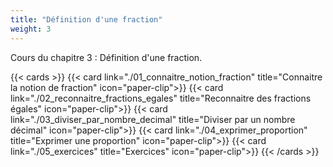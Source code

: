 ```yaml
---
title: "Définition d'une fraction"
weight: 3
---
```

Cours du chapitre 3 : Définition d'une fraction.

{{< cards >}}
  {{< card link="./01_connaitre_notion_fraction" title="Connaitre la notion de fraction" icon="paper-clip">}}
  {{< card link="./02_reconnaitre_fractions_egales" title="Reconnaitre des fractions égales" icon="paper-clip">}}
  {{< card link="./03_diviser_par_nombre_decimal" title="Diviser par un nombre décimal" icon="paper-clip">}}
  {{< card link="./04_exprimer_proportion" title="Exprimer une proportion" icon="paper-clip">}}
  {{< card link="./05_exercices" title="Exercices" icon="paper-clip">}}
{{< /cards >}}
